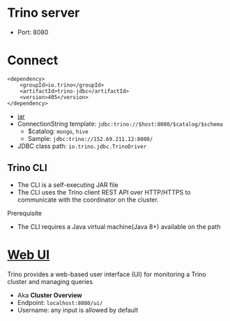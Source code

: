 
# Trino server
- Port: 8080

# Connect
``` Maven
<dependency>
    <groupId>io.trino</groupId>
    <artifactId>trino-jdbc</artifactId>
    <version>405</version>
</dependency>
```
- [jar](https://repo1.maven.org/maven2/io/trino/trino-jdbc/405/trino-jdbc-405.jar)
- ConnectionString template: `jdbc:trino://$host:8080/$catalog/$schema`
  - $catalog: `mongo`, `hive`
  - Sample: `jdbc:trino://152.69.211.12:8080/`
- JDBC class path: `io.trino.jdbc.TrinoDriver`



## Trino CLI
- The CLI is a self-executing JAR file
- The CLI uses the Trino client REST API over HTTP/HTTPS to communicate with the coordinator on the cluster.

Prerequisite
- The CLI requires a Java virtual machine(Java 8+) available on the path 
# [Web UI](https://trino.io/docs/current/admin/web-interface.html)
Trino provides a web-based user interface (UI) for monitoring a Trino cluster and managing queries
- Aka **Cluster Overview**
- Endpoint: `localhost:8080/ui/`
- Username: any input is allowed by default
